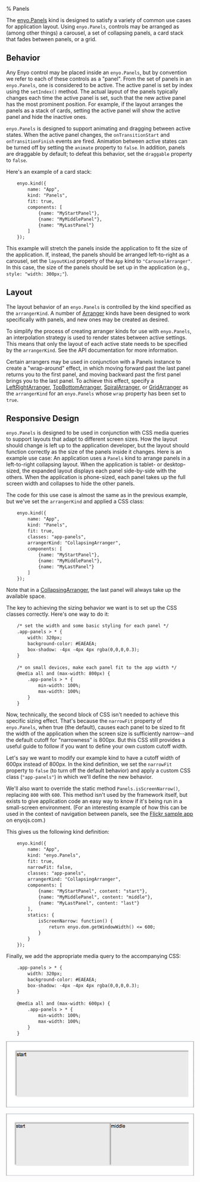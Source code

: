 % Panels

The [enyo.Panels](../../api.html#enyo.Panels) kind is designed to
satisfy a variety of common use cases for application layout.  Using
`enyo.Panels`, controls may be arranged as (among other things) a carousel, a
set of collapsing panels, a card stack that fades between panels, or a grid.

## Behavior

Any Enyo control may be placed inside an `enyo.Panels`, but by convention we
refer to each of these controls as a "panel".  From the set of panels in an
`enyo.Panels`, one is considered to be active.  The active panel is set by index
using the `setIndex()` method.  The actual layout of the panels typically
changes each time the active panel is set, such that the new active panel has
the most prominent position.  For example, if the layout arranges the panels as
a stack of cards, setting the active panel will show the active panel and hide
the inactive ones.

`enyo.Panels` is designed to support animating and dragging between active
states.  When the active panel changes, the `onTransitionStart` and
`onTransitionFinish` events are fired.  Animation between active states can be
turned off by setting the `animate` property to `false`.  In addition, panels
are draggable by default; to defeat this behavior, set the `draggable` property
to `false`.

Here's an example of a card stack:

        enyo.kind({
            name: "App",
            kind: "Panels",
            fit: true,
            components: [
                {name: "MyStartPanel"},
                {name: "MyMiddlePanel"},
                {name: "MyLastPanel"}
            ]
        });

This example will stretch the panels inside the application to fit the size of
the application.  If, instead, the panels should be arranged left-to-right as a
carousel, set the `layoutKind` property of the `App` kind to `"CarouselArranger"`.
In this case, the size of the panels should be set up in the application (e.g.,
`style: "width: 300px;"`).

## Layout

The layout behavior of an `enyo.Panels` is controlled by the kind specified as
the `arrangerKind`.  A number of
[Arranger](https://github.com/enyojs/enyo/wiki/Arrangers) kinds have been
designed to work specifically with panels, and new ones may be created as
desired.

To simplify the process of creating arranger kinds for use with `enyo.Panels`,
an interpolation strategy is used to render states between active settings.
This means that only the layout of each active state needs to be specified by
the `arrangerKind`.  See the API documentation for more information.

Certain arrangers may be used in conjunction with a Panels instance to create a
"wrap-around" effect, in which moving forward past the last panel returns you to
the first panel, and moving backward past the first panel brings you to the last
panel.  To achieve this effect, specify a
[LeftRightArranger](../../api.html#enyo.LeftRightArranger),
[TopBottomArranger](../../api.html#enyo.TopBottomArranger),
[SpiralArranger](../../api.html#enyo.SpiralArranger), or
[GridArranger](../../api.html#enyo.GridArranger) as the `arrangerKind`
for an `enyo.Panels` whose `wrap` property has been set to `true`.

## Responsive Design

`enyo.Panels` is designed to be used in conjunction with CSS media queries to
support layouts that adapt to different screen sizes.  How the layout should
change is left up to the application developer, but the layout should function
correctly as the size of the panels inside it changes.  Here is an example use
case: An application uses a `Panels` kind to arrange panels in a left-to-right
collapsing layout.  When the application is tablet- or desktop-sized, the
expanded layout displays each panel side-by-side with the others.  When the
application is phone-sized, each panel takes up the full screen width and
collapses to hide the other panels.

The code for this use case is almost the same as in the previous example, but
we've set the `arrangerKind` and applied a CSS class:

        enyo.kind({
            name: "App",
            kind: "Panels",
            fit: true,
            classes: "app-panels",
            arrangerKind: "CollapsingArranger",
            components: [
                {name: "MyStartPanel"},
                {name: "MyMiddlePanel"},
                {name: "MyLastPanel"}
            ]
        });
	
Note that in a
[CollapsingArranger](../../api.html#enyo.CollapsingArranger), the last
panel will always take up the available space.

The key to achieving the sizing behavior we want is to set up the CSS classes
correctly.  Here's one way to do it:

        /* set the width and some basic styling for each panel */
        .app-panels > * {
            width: 320px;
            background-color: #EAEAEA;
            box-shadow: -4px -4px 4px rgba(0,0,0,0.3);
        }

        /* on small devices, make each panel fit to the app width */
        @media all and (max-width: 800px) {
            .app-panels > * {
                min-width: 100%;
                max-width: 100%;
            }
        }

Now, technically, the second block of CSS isn't needed to achieve this specific
sizing effect.  That's because the `narrowFit` property of `enyo.Panels`, when
true (the default), causes each panel to be sized to fit the width of the
application when the screen size is sufficiently narrow--and the default cutoff
for "narrowness" is 800px.  But this CSS still provides a useful guide to follow
if you want to define your own custom cutoff width.

Let's say we want to modify our example kind to have a cutoff width of 600px
instead of 800px.  In the kind definition, we set the `narrowFit` property to
`false` (to turn off the default behavior) and apply a custom CSS class
(`"app-panels"`) in which we'll define the new behavior.

We'll also want to override the static method `Panels.isScreenNarrow()`,
replacing `800` with `600`.  This method isn't used by the framework itself, but
exists to give application code an easy way to know if it's being run in a
small-screen environment.  (For an interesting example of how this can be used
in the context of navigation between panels, see the
[Flickr sample app](http://enyojs.com/samples/panels/app-flickr.html) on enyojs.com.)

This gives us the following kind definition:

        enyo.kind({
            name: "App",
            kind: "enyo.Panels",
            fit: true,
            narrowFit: false,
            classes: "app-panels",
            arrangerKind: "CollapsingArranger",
            components: [
                {name: "MyStartPanel", content: "start"},
                {name: "MyMiddlePanel", content: "middle"},
                {name: "MyLastPanel", content: "last"}
            ],
            statics: {
                isScreenNarrow: function() {
                    return enyo.dom.getWindowWidth() <= 600;
                }
            }
        });

Finally, we add the appropriate media query to the accompanying CSS:

        .app-panels > * {
            width: 320px;
            background-color: #EAEAEA;
            box-shadow: -4px -4px 4px rgba(0,0,0,0.3);
        }

        @media all and (max-width: 600px) {
            .app-panels > * {
                min-width: 100%;
                max-width: 100%;
            }
        }

![_Panels control with window width less than 600px_](../../assets/panels-1.png)

![_Panels control with window width greater than 600px_](../../assets/panels-2.png)